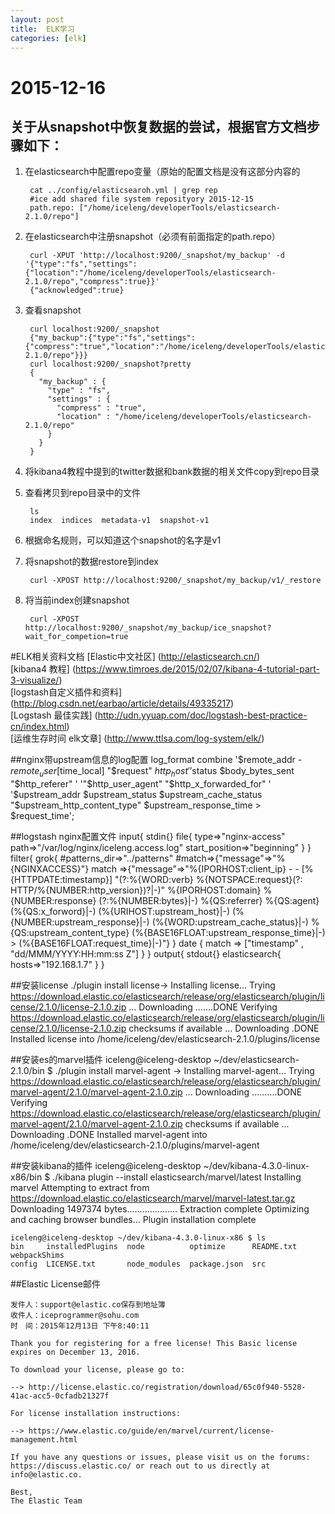 ```yaml
---
layout: post
title:  ELK学习
categories: [elk]
---
```


2015-12-16
===
关于从snapshot中恢复数据的尝试，根据官方文档步骤如下：
---
1. 在elasticsearch中配置repo变量（原始的配置文档是没有这部分内容的

		cat ../config/elasticsearoh.yml | grep rep 
		#ice add shared file system reposityory 2015-12-15
		path.repo: ["/home/iceleng/developerTools/elasticsearch-2.1.0/repo"]
2. 在elasticsearch中注册snapshot（必须有前面指定的path.repo）

		curl -XPUT 'http://localhost:9200/_snapshot/my_backup' -d '{"type":"fs","settings":{"location":"/home/iceleng/developerTools/elasticsearch-2.1.0/repo","compress":true}}'
		{"acknowledged":true}
3. 查看snapshot

		curl localhost:9200/_snapshot
		{"my_backup":{"type":"fs","settings":{"compress":"true","location":"/home/iceleng/developerTools/elasticsearch-2.1.0/repo"}}}
		curl localhost:9200/_snapshot?pretty
		{
		  "my_backup" : {
		    "type" : "fs",
		    "settings" : {
		      "compress" : "true",
		      "location" : "/home/iceleng/developerTools/elasticsearch-2.1.0/repo"
		    }
		  }
		}
4. 将kibana4教程中提到的twitter数据和bank数据的相关文件copy到repo目录
5. 查看拷贝到repo目录中的文件

		ls
		index  indices  metadata-v1  snapshot-v1
6. 根据命名规则，可以知道这个snapshot的名字是v1
7. 将snapshot的数据restore到index

	 	curl -XPOST http://localhost:9200/_snapshot/my_backup/v1/_restore
8. 将当前index创建snapshot

		curl -XPOST http://localhost:9200/_snapshot/my_backup/ice_snapshot?wait_for_competion=true

#ELK相关资料文档
[Elastic中文社区] (http://elasticsearch.cn/)  
[kibana4 教程] (https://www.timroes.de/2015/02/07/kibana-4-tutorial-part-3-visualize/)  
[logstash自定义插件和资料] (http://blog.csdn.net/earbao/article/details/49335217)  
[Logstash 最佳实践] (http://udn.yyuap.com/doc/logstash-best-practice-cn/index.html)  
[运维生存时间 elk文章] (http://www.ttlsa.com/log-system/elk/)  

##nginx带upstream信息的log配置
	log_format  combine '$remote_addr - $remote_user [$time_local] "$request" $http_host ' 
	'$status $body_bytes_sent "$http_referer" '
	'"$http_user_agent" "$http_x_forwarded_for" '
	'$upstream_addr $upstream_status $upstream_cache_status "$upstream_http_content_type" $upstream_response_time > $request_time';


##logstash nginx配置文件
	input{
	  stdin{}
	  file{
			type=>"nginx-access"
	    path=>"/var/log/nginx/iceleng.access.log"
	    start_position=>"beginning"
	  }
	}
	filter{
		grok{
			#patterns_dir=>"../patterns"
			#match=>{"message"=>"%{NGINXACCESS}"}
	    match =>{"message"=>"%{IPORHOST:client_ip} - - \[%{HTTPDATE:timestamp}\] \"(?:%{WORD:verb} %{NOTSPACE:request}(?: HTTP/%{NUMBER:http_version})?|-)\" %{IPORHOST:domain} %{NUMBER:response} (?:%{NUMBER:bytes}|-) %{QS:referrer} %{QS:agent} (%{QS:x_forword}|-) (%{URIHOST:upstream_host}|-) (%{NUMBER:upstream_response}|-) (%{WORD:upstream_cache_status}|-) %{QS:upstream_content_type} (%{BASE16FLOAT:upstream_response_time}|-) > (%{BASE16FLOAT:request_time}|-)"}
	  }
	  date {
	    match => ["timestamp" , "dd/MMM/YYYY:HH:mm:ss Z"]
	  }
	}
	output{
	  stdout{}
	  elasticsearch{
	    hosts=>"192.168.1.7"
	  }
	}

##安装license
	./plugin install license-> Installing license...
	Trying https://download.elastic.co/elasticsearch/release/org/elasticsearch/plugin/license/2.1.0/license-2.1.0.zip ...
	Downloading .......DONE
	Verifying https://download.elastic.co/elasticsearch/release/org/elasticsearch/plugin/license/2.1.0/license-2.1.0.zip checksums if available ...
	Downloading .DONE
	Installed license into /home/iceleng/dev/elasticsearch-2.1.0/plugins/license
	
##安装es的marvel插件
	iceleng@iceleng-desktop ~/dev/elasticsearch-2.1.0/bin $ ./plugin install marvel-agent
	-> Installing marvel-agent...
	Trying https://download.elastic.co/elasticsearch/release/org/elasticsearch/plugin/marvel-agent/2.1.0/marvel-agent-2.1.0.zip ...
	Downloading ..........DONE
	Verifying https://download.elastic.co/elasticsearch/release/org/elasticsearch/plugin/marvel-agent/2.1.0/marvel-agent-2.1.0.zip checksums if available ...
	Downloading .DONE
	Installed marvel-agent into /home/iceleng/dev/elasticsearch-2.1.0/plugins/marvel-agent
	
##安装kibana的插件
	iceleng@iceleng-desktop ~/dev/kibana-4.3.0-linux-x86/bin $ ./kibana plugin --install elasticsearch/marvel/latest
	Installing marvel
	Attempting to extract from https://download.elastic.co/elasticsearch/marvel/marvel-latest.tar.gz
	Downloading 1497374 bytes....................
	Extraction complete
	Optimizing and caching browser bundles...
	Plugin installation complete
	
	iceleng@iceleng-desktop ~/dev/kibana-4.3.0-linux-x86 $ ls 
	bin     installedPlugins  node          optimize      README.txt  webpackShims
	config  LICENSE.txt       node_modules  package.json  src


##Elastic License邮件

    发件人：support@elastic.co保存到地址簿
    收件人：iceprogrammer@sohu.com
    时　间：2015年12月13日 下午8:40:11

	Thank you for registering for a free license! This Basic license expires on December 13, 2016.
	
	To download your license, please go to:
	
	--> http://license.elastic.co/registration/download/65c0f940-5528-41ac-acc5-0cfadb21327f
	
	For license installation instructions:
	
	--> https://www.elastic.co/guide/en/marvel/current/license-management.html
	
	If you have any questions or issues, please visit us on the forums: https://discuss.elastic.co/ or reach out to us directly at info@elastic.co.
	
	Best,
	The Elastic Team







